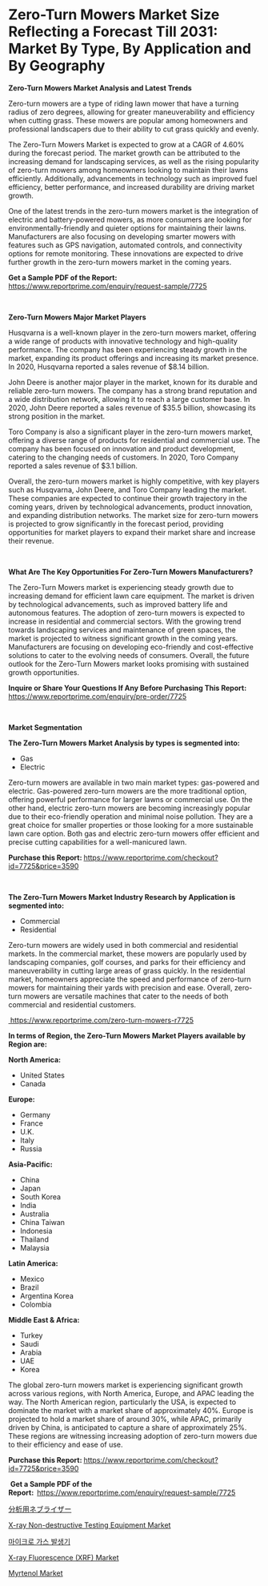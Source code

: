 <p><h1>Zero-Turn Mowers Market Size Reflecting a Forecast Till 2031: Market By Type, By Application and By Geography</h1></p><p><strong>Zero-Turn Mowers Market Analysis and Latest Trends</strong></p>
<p><p>Zero-turn mowers are a type of riding lawn mower that have a turning radius of zero degrees, allowing for greater maneuverability and efficiency when cutting grass. These mowers are popular among homeowners and professional landscapers due to their ability to cut grass quickly and evenly.</p><p>The Zero-Turn Mowers Market is expected to grow at a CAGR of 4.60% during the forecast period. The market growth can be attributed to the increasing demand for landscaping services, as well as the rising popularity of zero-turn mowers among homeowners looking to maintain their lawns efficiently. Additionally, advancements in technology such as improved fuel efficiency, better performance, and increased durability are driving market growth.</p><p>One of the latest trends in the zero-turn mowers market is the integration of electric and battery-powered mowers, as more consumers are looking for environmentally-friendly and quieter options for maintaining their lawns. Manufacturers are also focusing on developing smarter mowers with features such as GPS navigation, automated controls, and connectivity options for remote monitoring. These innovations are expected to drive further growth in the zero-turn mowers market in the coming years.</p></p>
<p><strong>Get a Sample PDF of the Report:&nbsp;</strong> <a href="https://www.reportprime.com/enquiry/request-sample/7725">https://www.reportprime.com/enquiry/request-sample/7725</a></p>
<p>&nbsp;</p>
<p><strong>Zero-Turn Mowers Major Market Players</strong></p>
<p><p>Husqvarna is a well-known player in the zero-turn mowers market, offering a wide range of products with innovative technology and high-quality performance. The company has been experiencing steady growth in the market, expanding its product offerings and increasing its market presence. In 2020, Husqvarna reported a sales revenue of $8.14 billion.</p><p>John Deere is another major player in the market, known for its durable and reliable zero-turn mowers. The company has a strong brand reputation and a wide distribution network, allowing it to reach a large customer base. In 2020, John Deere reported a sales revenue of $35.5 billion, showcasing its strong position in the market.</p><p>Toro Company is also a significant player in the zero-turn mowers market, offering a diverse range of products for residential and commercial use. The company has been focused on innovation and product development, catering to the changing needs of customers. In 2020, Toro Company reported a sales revenue of $3.1 billion.</p><p>Overall, the zero-turn mowers market is highly competitive, with key players such as Husqvarna, John Deere, and Toro Company leading the market. These companies are expected to continue their growth trajectory in the coming years, driven by technological advancements, product innovation, and expanding distribution networks. The market size for zero-turn mowers is projected to grow significantly in the forecast period, providing opportunities for market players to expand their market share and increase their revenue.</p></p>
<p>&nbsp;</p>
<p><strong>What Are The Key Opportunities For Zero-Turn Mowers Manufacturers?</strong></p>
<p><p>The Zero-Turn Mowers market is experiencing steady growth due to increasing demand for efficient lawn care equipment. The market is driven by technological advancements, such as improved battery life and autonomous features. The adoption of zero-turn mowers is expected to increase in residential and commercial sectors. With the growing trend towards landscaping services and maintenance of green spaces, the market is projected to witness significant growth in the coming years. Manufacturers are focusing on developing eco-friendly and cost-effective solutions to cater to the evolving needs of consumers. Overall, the future outlook for the Zero-Turn Mowers market looks promising with sustained growth opportunities.</p></p>
<p><strong>Inquire or Share Your Questions If Any Before Purchasing This Report:</strong> <a href="https://www.reportprime.com/enquiry/pre-order/7725">https://www.reportprime.com/enquiry/pre-order/7725</a></p>
<p>&nbsp;</p>
<p><strong>Market Segmentation</strong></p>
<p><strong>The Zero-Turn Mowers Market Analysis by types is segmented into:</strong></p>
<p><ul><li>Gas</li><li>Electric</li></ul></p>
<p><p>Zero-turn mowers are available in two main market types: gas-powered and electric. Gas-powered zero-turn mowers are the more traditional option, offering powerful performance for larger lawns or commercial use. On the other hand, electric zero-turn mowers are becoming increasingly popular due to their eco-friendly operation and minimal noise pollution. They are a great choice for smaller properties or those looking for a more sustainable lawn care option. Both gas and electric zero-turn mowers offer efficient and precise cutting capabilities for a well-manicured lawn.</p></p>
<p><strong>Purchase this Report:&nbsp;</strong><a href="https://www.reportprime.com/checkout?id=7725&price=3590">https://www.reportprime.com/checkout?id=7725&price=3590</a></p>
<p>&nbsp;</p>
<p><strong>The Zero-Turn Mowers Market Industry Research by Application is segmented into:</strong></p>
<p><ul><li>Commercial</li><li>Residential</li></ul></p>
<p><p>Zero-turn mowers are widely used in both commercial and residential markets. In the commercial market, these mowers are popularly used by landscaping companies, golf courses, and parks for their efficiency and maneuverability in cutting large areas of grass quickly. In the residential market, homeowners appreciate the speed and performance of zero-turn mowers for maintaining their yards with precision and ease. Overall, zero-turn mowers are versatile machines that cater to the needs of both commercial and residential customers.</p></p>
<p><a href="https://www.reportprime.com/zero-turn-mowers-r7725">&nbsp;https://www.reportprime.com/zero-turn-mowers-r7725</a></p>
<p><strong>In terms of Region, the Zero-Turn Mowers Market Players available by Region are:</strong></p>
<p>
    <p> <strong> North America: </strong>
        <ul>
            <li>United States</li>
            <li>Canada</li>
        </ul>
        </p> 
    <p> <strong> Europe: </strong>
        <ul>
            <li>Germany</li>
            <li>France</li>
            <li>U.K.</li>
            <li>Italy</li>
            <li>Russia</li>
        </ul>
        </p> 
    <p> <strong> Asia-Pacific: </strong>
        <ul>
            <li>China</li>
            <li>Japan</li>
            <li>South Korea</li>
            <li>India</li>
            <li>Australia</li>
            <li>China Taiwan</li>
            <li>Indonesia</li>
            <li>Thailand</li>
            <li>Malaysia</li>
        </ul>
        </p> 
    <p> <strong> Latin America: </strong>
        <ul>
            <li>Mexico</li>
            <li>Brazil</li>
            <li>Argentina Korea</li>
            <li>Colombia</li>
        </ul>
        </p> 
    <p> <strong> Middle East & Africa: </strong>
        <ul>
            <li>Turkey</li>
            <li>Saudi</li>
            <li>Arabia</li>
            <li>UAE</li>
            <li>Korea</li>
        </ul>
    </p>
    </p>
<p><p>The global zero-turn mowers market is experiencing significant growth across various regions, with North America, Europe, and APAC leading the way. The North American region, particularly the USA, is expected to dominate the market with a market share of approximately 40%. Europe is projected to hold a market share of around 30%, while APAC, primarily driven by China, is anticipated to capture a share of approximately 25%. These regions are witnessing increasing adoption of zero-turn mowers due to their efficiency and ease of use.</p></p>
<p><strong>Purchase this Report: </strong><a href="https://www.reportprime.com/checkout?id=7725&price=3590">https://www.reportprime.com/checkout?id=7725&price=3590</a></p>
<p>&nbsp;<strong>Get a Sample PDF of the Report:&nbsp;&nbsp;</strong><a href="https://www.reportprime.com/enquiry/request-sample/7725">https://www.reportprime.com/enquiry/request-sample/7725</a></p>
<p><strong></strong></p>
<p><p><a href="https://github.com/adcxff01450218/Market-Research-Report-List-1/blob/main/637973027274.md">分析用ネブライザー</a></p><p><a href="https://github.com/sonuprakash1/Market-Research-Report-List-2/blob/main/x-ray-non-destructive-testing-equipment-market.md">X-ray Non-destructive Testing Equipment Market</a></p><p><a href="https://github.com/vsn7qpua81q/Market-Research-Report-List-1/blob/main/613294527248.md">마이크로 가스 발생기</a></p><p><a href="https://github.com/jhcraigie/Market-Research-Report-List-2/blob/main/x-ray-fluorescence-xrf-market.md">X-ray Fluorescence (XRF) Market</a></p><p><a href="https://issuu.com/reportprime-2/docs/myrtenol-market-size-2030.pptx">Myrtenol Market</a></p></p>
